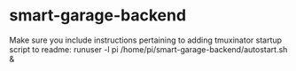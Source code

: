 # smart-garage-backend

Make sure you include instructions pertaining to adding tmuxinator startup script to readme:
runuser -l pi /home/pi/smart-garage-backend/autostart.sh &